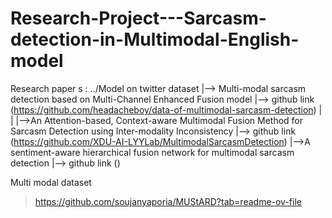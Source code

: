 # Research-Project---Sarcasm-detection-in-Multimodal-English-model

Research paper s : 
 ../Model on twitter dataset
  |--> Multi-modal sarcasm detection based on Multi-Channel Enhanced Fusion model
    |--> github link (https://github.com/headacheboy/data-of-multimodal-sarcasm-detection)
  |
  |
  |-->An Attention-based, Context-aware Multimodal Fusion Method for Sarcasm Detection using Inter-modality Inconsistency
    |--> github link (https://github.com/XDU-AI-LYYLab/MultimodalSarcasmDetection)
  |-->A sentiment-aware hierarchical fusion network for multimodal sarcasm detection
    |--> github link ()

Multi modal dataset
> https://github.com/soujanyaporia/MUStARD?tab=readme-ov-file


